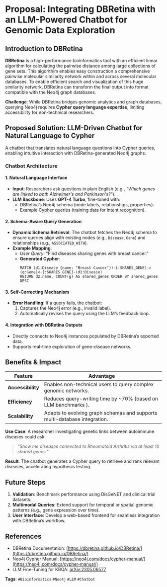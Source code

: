 # Proposal: Integrating DBRetina with an LLM-Powered Chatbot for Genomic Data Exploration  



## **Introduction to DBRetina**  

**DBRetina** is a high-performance bioinformatics tool with an efficient linear algorithm for calculating the pairwise distance among large collections of gene sets. This algorithim enables easy construction a comprehensive pairwise molecular
similarity network within and across several molecular databases. To enable efficient search and visualization of this huge similarity network, DBRetina can transform the final output into format compatible with the Neo4j graph databases. 

**Challenge**: While DBRetina bridges genomic analytics and graph databases, querying Neo4j requires **Cypher query language expertise**, limiting accessibility for non-technical researchers.  



## **Proposed Solution: LLM-Driven Chatbot for Natural Language to Cypher**  

A chatbot that translates natural language questions into Cypher queries, enabling intuitive interaction with DBRetina-generated Neo4j graphs.  

### **Chatbot Architecture**  

#### 1. **Natural Language Interface**  
- **Input**: Researchers ask questions in plain English (e.g., *"Which genes are linked to both Alzheimer's and Parkinson's?"*).  
- **LLM Backbone**: Uses **GPT-4 Turbo**, fine-tuned with:  
  - DBRetina’s Neo4j schema (node labels, relationships, properties).  
  - Example Cypher queries (training data for intent recognition).  

#### 2. **Schema-Aware Query Generation**  
- **Dynamic Schema Retrieval**: The chatbot fetches the Neo4j schema to ensure queries align with existing nodes (e.g., `Disease`, `Gene`) and relationships (e.g., `ASSOCIATED_WITH`).  
- **Example Mapping**:  
  - *User Query*: "Find diseases sharing genes with breast cancer."  
  - **Generated Cypher**:  
    ```cypher
    MATCH (d1:Disease {name: "Breast Cancer"})-[:SHARES_GENE]->(g:Gene)<-[:SHARES_GENE]-(d2:Disease)  
    RETURN d2.name, COUNT(g) AS shared_genes ORDER BY shared_genes DESC  
    ```  

#### 3. **Self-Correcting Mechanism**  
- **Error Handling**: If a query fails, the chatbot:  
  1. Captures the Neo4j error (e.g., invalid label).  
  2. Automatically revises the query using the LLM’s feedback loop.  

#### 4. **Integration with DBRetina Outputs**  
- Directly connects to Neo4j instances populated by DBRetina’s exported data.  
- Supports real-time exploration of gene-disease networks.  



## **Benefits & Impact**  

| **Feature**               | **Advantage**                                                                 |  
|---------------------------|-------------------------------------------------------------------------------|  
| **Accessibility**          | Enables non-technical users to query complex genomic networks.               |  
| **Efficiency**             | Reduces query-writing time by ~70% (based on LLM benchmarks ).                |  
| **Scalability**            | Adapts to evolving graph schemas and supports multi-database integration.     |  

**Use Case**: A researcher investigating genetic links between autoimmune diseases could ask:  
> *"Show me diseases connected to Rheumatoid Arthritis via at least 10 shared genes."*  

**Result**: The chatbot generates a Cypher query to retrieve and rank relevant diseases, accelerating hypothesis testing.  



## **Future Steps**  
1. **Validation**: Benchmark performance using DisGeNET and clinical trial datasets.  
2. **Multimodal Queries**: Extend support for temporal or spatial genomic patterns (e.g., gene expression over time).  
3. **User Interface**: Develop a web-based frontend for seamless integration with DBRetina’s workflow.  



## **References**  
- DBRetina Documentation: [https://dbretina.github.io/DBRetina/](https://dbretina.github.io/DBRetina/)  
- Neo4j Cypher Manual: [https://neo4j.com/docs/cypher-manual/](https://neo4j.com/docs/cypher-manual/)  
- LLM Fine-Tuning for KBQA: [arXiv:2305.06577](https://arxiv.org/abs/2305.06577)  



**Tags**: `#Bioinformatics` `#Neo4j` `#LLM` `#Chatbot`  
